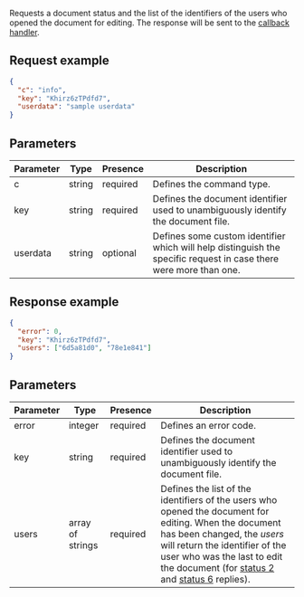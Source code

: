 Requests a document status and the list of the identifiers of the users who opened the document for editing. The response will be sent to the [callback handler](../../usage-api/callback-handler.md).

## Request example

``` json
{
  "c": "info",
  "key": "Khirz6zTPdfd7",
  "userdata": "sample userdata"
}
```

## Parameters

| Parameter | Type   | Presence | Description                                                                                                       |
| --------- | ------ | -------- | ----------------------------------------------------------------------------------------------------------------- |
| c         | string | required | Defines the command type.                                                                                         |
| key       | string | required | Defines the document identifier used to unambiguously identify the document file.                                 |
| userdata  | string | optional | Defines some custom identifier which will help distinguish the specific request in case there were more than one. |

## Response example

``` json
{
  "error": 0,
  "key": "Khirz6zTPdfd7",
  "users": ["6d5a81d0", "78e1e841"]
}
```

## Parameters

| Parameter | Type             | Presence | Description                                                                                                                                                                                                                                                                                                                                                                           |
| --------- | ---------------- | -------- | ------------------------------------------------------------------------------------------------------------------------------------------------------------------------------------------------------------------------------------------------------------------------------------------------------------------------------------------------------------------------------------- |
| error     | integer          | required | Defines an error code.                                                                                                                                                                                                                                                                                                                                                                |
| key       | string           | required | Defines the document identifier used to unambiguously identify the document file.                                                                                                                                                                                                                                                                                                     |
| users     | array of strings | required | Defines the list of the identifiers of the users who opened the document for editing. When the document has been changed, the *users* will return the identifier of the user who was the last to edit the document (for [status 2](../../usage-api/callback-handler.md#status-2-3) and [status 6](../../usage-api/callback-handler.md#status-6-7) replies). |
